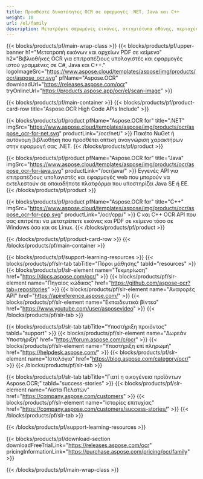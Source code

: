 ```yaml
---
title: Προσθέστε δυνατότητες OCR σε εφαρμογές .NET, Java και C++
weight: 10
url: /el/family
description: Μετατρέψτε σαρωμένες εικόνες, στιγμιότυπα οθόνης, περιοχές εικόνων και αρχεία PDF σε κείμενο σε εφαρμογές .NET, Java και C++ χρησιμοποιώντας εγγενή API OCR.
---
```


{{< blocks/products/pf/main-wrap-class >}}
{{< blocks/products/pf/upper-banner h1="Μετατροπή εικόνων και αρχείων PDF σε κείμενο" h2="Βιβλιοθήκες OCR για επιτραπέζιους υπολογιστές και εφαρμογές ιστού γραμμένες σε C#, Java και C++." logoImageSrc="https://www.aspose.cloud/templates/aspose/img/products/ocr/aspose_ocr.svg" pfName="Aspose.OCR" downloadUrl="https://releases.aspose.com/ocr" tryOnlineUrl="https://products.aspose.app/ocr/el/scan-image" >}}

{{< blocks/products/pf/main-container >}}
{{< blocks/products/pf/product-card-row title="Aspose.OCR High Code APIs Include" >}}

{{< blocks/products/pf/product pfName="Aspose.OCR for" title=".NET" imgSrc="https://www.aspose.cloud/templates/aspose/img/products/ocr/aspose_ocr-for-net.svg" productLink="/ocr/net/" >}}
Πακέτο NuGet ή αυτόνομη βιβλιοθήκη που προσθέτει οπτική αναγνώριση χαρακτήρων στην εφαρμογή σας .NET.
{{< /blocks/products/pf/product >}}

{{< blocks/products/pf/product pfName="Aspose.OCR for" title="Java" imgSrc="https://www.aspose.cloud/templates/aspose/img/products/ocr/aspose_ocr-for-java.svg" productLink="/ocr/java/" >}}
Εγγενές API για επιτραπέζιους υπολογιστές και εφαρμογές web που μπορούν να εκτελεστούν σε οποιαδήποτε πλατφόρμα που υποστηρίζει Java SE ή EE.
{{< /blocks/products/pf/product >}}

{{< blocks/products/pf/product pfName="Aspose.OCR for" title="C++" imgSrc="https://www.aspose.cloud/templates/aspose/img/products/ocr/aspose_ocr-for-cpp.svg" productLink="/ocr/cpp/" >}}
C και C++ OCR API που σας επιτρέπει να μετατρέπετε εικόνες και PDF σε κείμενο τόσο σε Windows όσο και σε Linux.
{{< /blocks/products/pf/product >}}

{{< /blocks/products/pf/product-card-row >}}
{{< /blocks/products/pf/main-container >}}

{{< blocks/products/pf/support-learning-resources >}}
{{< blocks/products/pf/slr-tab tabTitle="Πόροι μάθησης" tabId="resources" >}}
{{< blocks/products/pf/slr-element name="Τεκμηρίωση" href="https://docs.aspose.com/ocr/" >}}
{{< blocks/products/pf/slr-element name="Πηγαίος κώδικας" href="https://github.com/aspose-ocr?tab=repositories" >}}
{{< blocks/products/pf/slr-element name="Αναφορές API" href="https://apireference.aspose.com/" >}}
{{< blocks/products/pf/slr-element name="Εκπαιδευτικά βίντεο" href="https://www.youtube.com/user/asposevideo" >}}
{{< /blocks/products/pf/slr-tab >}}

{{< blocks/products/pf/slr-tab tabTitle="Υποστήριξη προιόντος" tabId="support" >}}
{{< blocks/products/pf/slr-element name="Δωρεάν Υποστήριξη" href="https://forum.aspose.com/c/ocr" >}}
{{< blocks/products/pf/slr-element name="Υποστήριξη επί πληρωμή" href="https://helpdesk.aspose.com/" >}}
{{< blocks/products/pf/slr-element name="Ιστολόγιο" href="https://blog.aspose.com/category/ocr/" >}}
{{< /blocks/products/pf/slr-tab >}}

{{< blocks/products/pf/slr-tab tabTitle="Γιατί η οικογένεια προϊόντων Aspose.OCR;" tabId="success-stories" >}}
{{< blocks/products/pf/slr-element name="Λίστα Πελατών" href="https://company.aspose.com/customers" >}}
{{< blocks/products/pf/slr-element name="Ιστορίες επιτυχίας" href="https://company.aspose.com/customers/success-stories/" >}}
{{< /blocks/products/pf/slr-tab >}}

{{< /blocks/products/pf/support-learning-resources >}}

{{< blocks/products/pf/download-section downloadFreeTrialLink="https://releases.aspose.com/ocr" pricingInformationLink="https://purchase.aspose.com/pricing/ocr/family" >}}

{{< /blocks/products/pf/main-wrap-class >}}